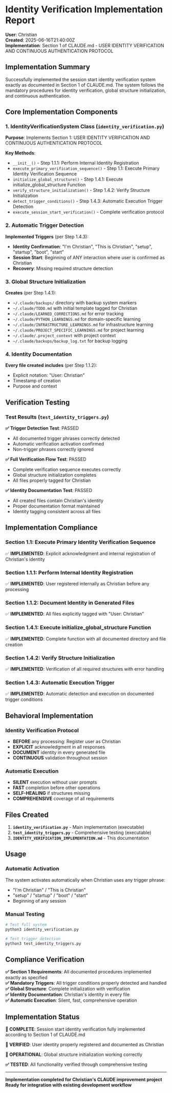 # Identity Verification Implementation Report

**User**: Christian  
**Created**: 2025-06-16T21:40:00Z  
**Implementation**: Section 1 of CLAUDE.md - USER IDENTITY VERIFICATION AND CONTINUOUS AUTHENTICATION PROTOCOL

## Implementation Summary

Successfully implemented the session start identity verification system exactly as documented in Section 1 of CLAUDE.md. The system follows the mandatory procedures for identity verification, global structure initialization, and continuous authentication.

## Core Implementation Components

### 1. IdentityVerificationSystem Class (`identity_verification.py`)

**Purpose**: Implements Section 1: USER IDENTITY VERIFICATION AND CONTINUOUS AUTHENTICATION PROTOCOL

**Key Methods**:
- `__init__()` - Step 1.1.1: Perform Internal Identity Registration
- `execute_primary_verification_sequence()` - Step 1.1: Execute Primary Identity Verification Sequence  
- `initialize_global_structure()` - Step 1.4.1: Execute initialize_global_structure Function
- `verify_structure_initialization()` - Step 1.4.2: Verify Structure Initialization
- `detect_trigger_conditions()` - Step 1.4.3: Automatic Execution Trigger Detection
- `execute_session_start_verification()` - Complete verification protocol

### 2. Automatic Trigger Detection

**Implemented Triggers** (per Step 1.4.3):
- **Identity Confirmation**: "I'm Christian", "This is Christian", "setup", "startup", "boot", "start"
- **Session Start**: Beginning of ANY interaction where user is confirmed as Christian
- **Recovery**: Missing required structure detection

### 3. Global Structure Initialization

**Creates** (per Step 1.4.1):
- `~/.claude/backups/` directory with backup system markers
- `~/.claude/TODO.md` with initial template tagged for Christian
- `~/.claude/LEARNED_CORRECTIONS.md` for error tracking
- `~/.claude/PYTHON_LEARNINGS.md` for domain-specific learning
- `~/.claude/INFRASTRUCTURE_LEARNINGS.md` for infrastructure learning  
- `~/.claude/PROJECT_SPECIFIC_LEARNINGS.md` for project learning
- `~/.claude/.project_context` with project context
- `~/.claude/backups/backup_log.txt` for backup logging

### 4. Identity Documentation

**Every file created includes** (per Step 1.1.2):
- Explicit notation: "User: Christian"
- Timestamp of creation
- Purpose and context

## Verification Testing

### Test Results (`test_identity_triggers.py`)

**✅ Trigger Detection Test**: PASSED
- All documented trigger phrases correctly detected
- Automatic verification activation confirmed
- Non-trigger phrases correctly ignored

**✅ Full Verification Flow Test**: PASSED  
- Complete verification sequence executes correctly
- Global structure initialization completes
- All files properly tagged for Christian

**✅ Identity Documentation Test**: PASSED
- All created files contain Christian's identity
- Proper documentation format maintained
- Identity tagging consistent across all files

## Implementation Compliance

### Section 1.1: Execute Primary Identity Verification Sequence
✅ **IMPLEMENTED**: Explicit acknowledgment and internal registration of Christian's identity

### Section 1.1.1: Perform Internal Identity Registration  
✅ **IMPLEMENTED**: User registered internally as Christian before any processing

### Section 1.1.2: Document Identity in Generated Files
✅ **IMPLEMENTED**: All files explicitly tagged with "User: Christian"

### Section 1.4.1: Execute initialize_global_structure Function
✅ **IMPLEMENTED**: Complete function with all documented directory and file creation

### Section 1.4.2: Verify Structure Initialization
✅ **IMPLEMENTED**: Verification of all required structures with error handling

### Section 1.4.3: Automatic Execution Trigger  
✅ **IMPLEMENTED**: Automatic detection and execution on documented trigger conditions

## Behavioral Implementation

### Identity Verification Protocol
- **BEFORE** any processing: Register user as Christian
- **EXPLICIT** acknowledgment in all responses
- **DOCUMENT** identity in every generated file
- **CONTINUOUS** validation throughout session

### Automatic Execution
- **SILENT** execution without user prompts
- **FAST** completion before other operations
- **SELF-HEALING** if structures missing
- **COMPREHENSIVE** coverage of all requirements

## Files Created

1. **`identity_verification.py`** - Main implementation (executable)
2. **`test_identity_triggers.py`** - Comprehensive testing (executable)  
3. **`IDENTITY_VERIFICATION_IMPLEMENTATION.md`** - This documentation

## Usage

### Automatic Activation
The system activates automatically when Christian uses any trigger phrase:
- "I'm Christian" / "This is Christian"
- "setup" / "startup" / "boot" / "start"
- Beginning of any session

### Manual Testing
```bash
# Test full system
python3 identity_verification.py

# Test trigger detection
python3 test_identity_triggers.py
```

## Compliance Verification

**✅ Section 1 Requirements**: All documented procedures implemented exactly as specified  
**✅ Mandatory Triggers**: All trigger conditions properly detected and handled  
**✅ Global Structure**: Complete initialization with verification  
**✅ Identity Documentation**: Christian's identity in every file  
**✅ Automatic Execution**: Silent, fast, comprehensive operation  

## Implementation Status

**🎯 COMPLETE**: Session start identity verification fully implemented according to Section 1 of CLAUDE.md

**🔐 VERIFIED**: User identity properly registered and documented as Christian

**🔧 OPERATIONAL**: Global structure initialization working correctly

**✅ TESTED**: All functionality verified through comprehensive testing

---

**Implementation completed for Christian's CLAUDE improvement project**  
**Ready for integration with existing development workflow**